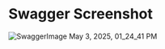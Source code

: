 # Swagger Screenshot


![SwaggerImage May 3, 2025, 01_24_41 PM](https://github.com/user-attachments/assets/c9da1ade-b995-4d8d-b6a1-ff0c3cb1301a)
